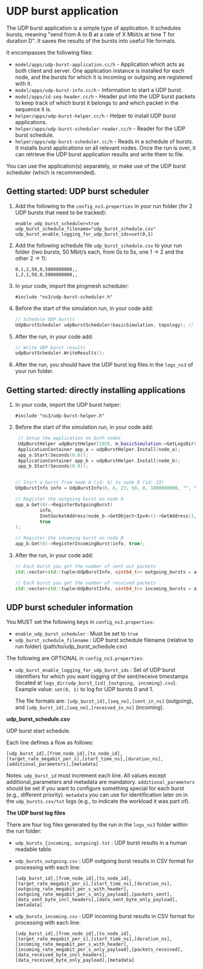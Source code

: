 # UDP burst application

The UDP burst application is a simple type of application. It schedules bursts, meaning "send from A to B at a rate of X Mbit/s at time T for duration D". It saves the results of the bursts into useful file formats.


It encompasses the following files:

* `model/apps/udp-burst-application.cc/h` - Application which acts as both client and server. One application instance is installed for each node, and the bursts for which it is incoming or outgoing are registered with it.
* `model/apps/udp-burst-info.cc/h` - Information to start a UDP burst.
* `model/apps/id-seq-header.cc/h` - Header put into the UDP burst packets to keep track of which burst it belongs to and which packet in the sequence it is.
* `helper/apps/udp-burst-helper.cc/h` - Helper to install UDP burst applications.
* `helper/apps/udp-burst-scheduler-reader.cc/h` - Reader for the UDP burst schedule.
* `helper/apps/udp-burst-scheduler.cc/h` - Reads in a schedule of bursts. It installs burst applications on all relevant nodes. Once the run is over, it can retrieve the UDP burst application results and write them to file. 

You can use the application(s) separately, or make use of the UDP burst scheduler (which is recommended).


## Getting started: UDP burst scheduler

1. Add the following to the `config_ns3.properties` in your run folder (for 2 UDP bursts that need to be tracked):

   ```
   enable_udp_burst_scheduler=true
   udp_burst_schedule_filename="udp_burst_schedule.csv"
   udp_burst_enable_logging_for_udp_burst_ids=set(0,1)
   ```

2. Add the following schedule file `udp_burst_schedule.csv` to your run folder (two bursts, 50 Mbit/s each, from 0s to 5s, one 1 -> 2 and the other 2 -> 1):

   ```
   0,1,2,50,0,5000000000,,
   1,2,1,50,0,5000000000,,
   ```

3. In your code, import the pingmesh scheduler:

   ```
   #include "ns3/udp-burst-scheduler.h"
   ```

3. Before the start of the simulation run, in your code add:

    ```c++
    // Schedule UDP bursts
    UdpBurstScheduler udpBurstScheduler(basicSimulation, topology); // Requires enable_udp_burst_scheduler=true
    ```
   
4. After the run, in your code add:

    ```c++
    // Write UDP burst results
    udpBurstScheduler.WriteResults();
    ```

5. After the run, you should have the UDP burst log files in the `logs_ns3` of your run folder.


## Getting started: directly installing applications

1. In your code, import the UDP burst helper:

   ```
   #include "ns3/udp-burst-helper.h"
   ```
   
2. Before the start of the simulation run, in your code add:

   ```c++
    // Setup the application on both nodes
    UdpBurstHelper udpBurstHelper(1026, m_basicSimulation->GetLogsDir());
    ApplicationContainer app_a = udpBurstHelper.Install(node_a);
    app_a.Start(Seconds(0.0));
    ApplicationContainer app_b = udpBurstHelper.Install(node_b);
    app_b.Start(Seconds(0.0));
   
   
   // Start a burst from node A (id: 6) to node B (id: 23)
   UdpBurstInfo info = UdpBurstInfo(0, 6, 23, 50, 0, 1000000000, "", "");
   
   // Register the outgoing burst on node A
   app_a.Get(0)->RegisterOutgoingBurst(
            info,
            InetSocketAddress(node_b->GetObject<Ipv4>()->GetAddress(1,0).GetLocal(), 1026),
            true   
   );
   
   // Register the incoming burst on node B
   app_b.Get(0)->RegisterIncomingBurst(info, true);
   ```

3. After the run, in your code add:

   ```c++
   // Each burst you get the number of sent out packets
   std::vector<std::tuple<UdpBurstInfo, uint64_t>> outgoing_bursts = app_a.Get(0)->GetOutgoingBurstsInformation();
   
   // Each burst you get the number of received packets
   std::vector<std::tuple<UdpBurstInfo, uint64_t>> incoming_bursts = app_b.Get(0)->GetIncomingBurstsInformation();
   ```


## UDP burst scheduler information

You MUST set the following keys in `config_ns3.properties`:

* `enable_udp_burst_scheduler` : Must be set to `true`
* `udp_burst_schedule_filename` : UDP burst schedule filename (relative to run folder) (path/to/udp_burst_schedule.csv)

The following are OPTIONAL in `config_ns3.properties`:

* `udp_burst_enable_logging_for_udp_burst_ids` : Set of UDP burst identifiers for which you want logging of the sent/receive timestamps (located at `logs_dir/udp_burst_[id]_{outgoing, incoming}.csv`). Example value: `set(0, 1)` to log for UDP bursts 0 and 1. 

   The file formats are: `[udp_burst_id],[seq_no],[sent_in_ns]` (outgoing), and `[udp_burst_id],[seq_no],[received_in_ns]` (incoming).

**udp_burst_schedule.csv**

UDP burst start schedule. 

Each line defines a flow as follows:

```
[udp_burst_id],[from_node_id],[to_node_id],[target_rate_megabit_per_s],[start_time_ns],[duration_ns],[additional_parameters],[metadata]
```

Notes: `udp_burst_id` must increment each line. All values except additional_parameters and metadata are mandatory. `additional_parameters` should be set if you want to configure something special for each burst (e.g., different priority). `metadata` you can use for identification later on in the `udp_bursts.csv/txt` logs (e.g., to indicate the workload it was part of).

**The UDP burst log files**

There are four log files generated by the run in the `logs_ns3` folder within the run folder:

* `udp_bursts_{incoming, outgoing}.txt` : UDP burst results in a human readable table.
* `udp_bursts_outgoing.csv` : UDP outgoing burst results in CSV format for processing with each line:

   ```
   [udp_burst_id],[from_node_id],[to_node_id],[target_rate_megabit_per_s],[start_time_ns],[duration_ns],[outgoing_rate_megabit_per_s_with_header],[outgoing_rate_megabit_per_s_only_payload],[packets_sent],[data_sent_byte_incl_headers],[data_sent_byte_only_payload],[metadata]
   ```
  
* `udp_bursts_incoming.csv` : UDP incoming burst results in CSV format for processing with each line:

   ```
   [udp_burst_id],[from_node_id],[to_node_id],[target_rate_megabit_per_s],[start_time_ns],[duration_ns],[incoming_rate_megabit_per_s_with_header],[incoming_rate_megabit_per_s_only_payload],[packets_received],[data_received_byte_incl_headers],[data_received_byte_only_payload],[metadata]
   ```
